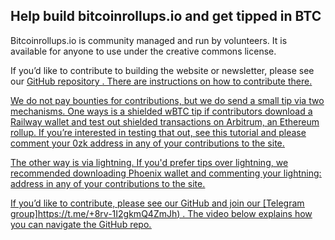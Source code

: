 ## Help build bitcoinrollups.io and get tipped in BTC

Bitcoinrollups.io is community managed and run by volunteers. It is available for anyone to use under the creative commons license.

If you’d like to contribute to building the website or newsletter, please see our <u> [GitHub repository](https://github.com/januszgrze/bitcoinrollups/blob/main/contribute.md) <u>. There are instructions on how to contribute there.

We do not pay bounties for contributions, but we do send a small tip via two mechanisms. One ways is a shielded wBTC tip if contributors download a Railway wallet and test out shielded transactions on Arbitrum, an Ethereum rollup. If you’re interested in testing that out, see this tutorial and please comment your 0zk address in any of your contributions to the site.

The other way is via lightning. If you'd prefer tips over lightning, we recommended downloading Phoenix wallet and commenting your lightning: address in any of your contributions to the site.

If you’d like to contribute, please see our <u> [GitHub](https://github.com/januszgrze/bitcoinrollups/blob/main/contribute.md) and join our <u> [Telegram group]https://t.me/+8rv-1I2gkmQ4ZmJh) <u>. The video below explains how you can navigate the GitHub repo.
